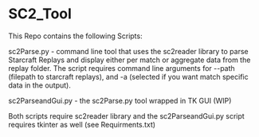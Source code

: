 # SC2_Tool

This Repo contains the following Scripts:

sc2Parse.py - command line tool that uses the sc2reader library to parse Starcraft Replays and display either per match or aggregate data from the replay folder. The script requires command line arguments for --path (filepath to starcraft replays), and -a (selected if you want match specific data in the output).

sc2ParseandGui.py - the sc2Parse.py tool wrapped in TK GUI (WIP)

Both scripts require sc2reader library and the sc2ParseandGui.py script requires tkinter as well (see Requirments.txt)

